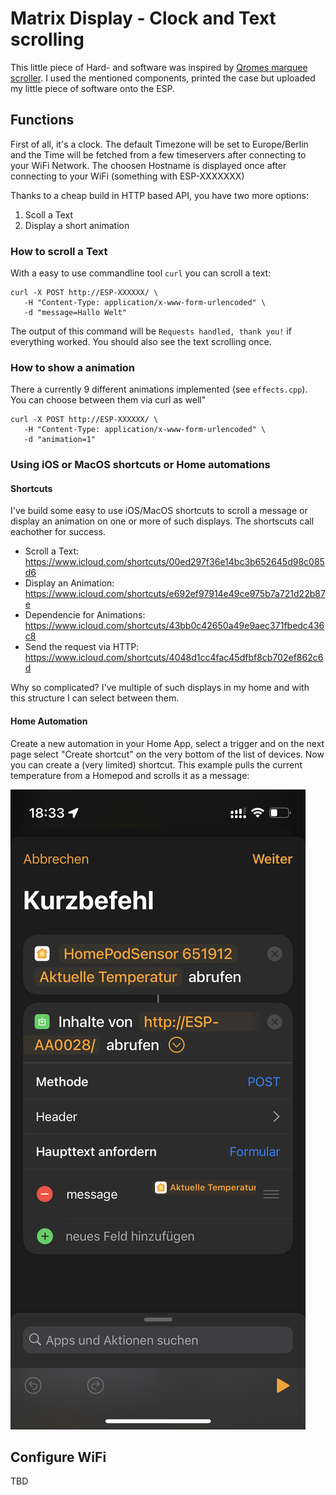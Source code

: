 # Matrix Display - Clock and Text scrolling
This little piece of Hard- and software was inspired by [Qromes marquee scroller](https://github.com/Qrome/marquee-scroller). I used the mentioned components, printed the case but uploaded my little piece of software onto the ESP.

## Functions
First of all, it's a clock. The default Timezone will be set to Europe/Berlin and the Time will be fetched from a few timeservers after connecting to your WiFi Network. The choosen Hostname is displayed once after connecting to your WiFi (something with ESP-XXXXXXX)

Thanks to a cheap build in HTTP based API, you have two more options:
1. Scoll a Text
2. Display a short animation

### How to scroll a Text
With a easy to use commandline tool `curl` you can scroll a text:

```
curl -X POST http://ESP-XXXXXX/ \
   -H "Content-Type: application/x-www-form-urlencoded" \
   -d "message=Hallo Welt"
```

The output of this command will be `Requests handled, thank you!` if everything worked. You should also see the text scrolling once.

### How to show a animation
There a currently 9 different animations implemented (see `effects.cpp`). You can choose between them via curl as well"

```
curl -X POST http://ESP-XXXXXX/ \
   -H "Content-Type: application/x-www-form-urlencoded" \
   -d "animation=1"
```

### Using iOS or MacOS shortcuts or Home automations
#### Shortcuts
I've build some easy to use iOS/MacOS shortcuts to scroll a message or display an animation on one or more of such displays. The shortscuts call eachother for success.

- Scroll a Text: https://www.icloud.com/shortcuts/00ed297f36e14bc3b652645d98c085d6
- Display an Animation: https://www.icloud.com/shortcuts/e692ef97914e49ce975b7a721d22b87e
- Dependencie for Animations: https://www.icloud.com/shortcuts/43bb0c42650a49e9aec371fbedc436c8
- Send the request via HTTP: https://www.icloud.com/shortcuts/4048d1cc4fac45dfbf8cb702ef862c6d

Why so complicated? I've multiple of such displays in my home and with this structure I can select between them.

#### Home Automation
Create a new automation in your Home App, select a trigger and on the next page select "Create shortcut" on the very bottom of the list of devices. Now you can create a (very limited) shortcut. This example pulls the current temperature from a Homepod and scrolls it as a message:

![Example](/docs/automation.png)

## Configure WiFi
TBD
